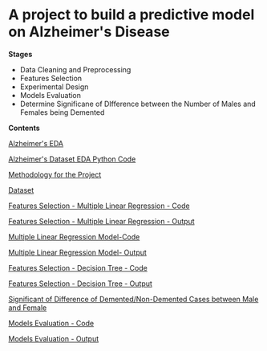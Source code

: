 # A project to build a predictive model on Alzheimer's Disease

**Stages**
* Data Cleaning and Preprocessing
* Features Selection
* Experimental Design
* Models Evaluation
* Determine Significane of DIfference between the Number of Males and Females being Demented

**Contents**

[Alzheimer's EDA](https://github.com/yinmanli/alzheimer_research/blob/main/Alzheimer_EDA.html)

[Alzheimer's Dataset EDA Python Code](https://github.com/yinmanli/alzheimer_research/blob/main/alzheimer_EDA.ipynb)

[Methodology for the Project](https://github.com/yinmanli/alzheimer_research/blob/main/Methodology.pdf) 

[Dataset](https://github.com/yinmanli/alzheimer_research/blob/main/dataset.csv)

[Features Selection - Multiple Linear Regression - Code](https://github.com/yinmanli/alzheimer_research/blob/main/00_Multiple_Linear_Regression_Alzheimer.ipynb)

[Features Selection - Multiple Linear Regression - Output](https://github.com/yinmanli/alzheimer_research/blob/main/00_Multiple_Linear_Regression_Alzheimer.html)

[Multiple Linear Regression Model-Code](https://github.com/yinmanli/alzheimer_research/blob/main/01_Multiple_Linear_Regression_model_Alzheimer.ipynb)

[Multiple Linear Regression Model- Output](https://github.com/yinmanli/alzheimer_research/blob/main/01_Multiple_Linear_Regression_model_Alzheimer.html)

[Features Selection - Decision Tree - Code](https://github.com/yinmanli/alzheimer_research/blob/main/01_Decision_Tree_Alzheimer.ipynb)

[Features Selection - Decision Tree - Output](https://github.com/yinmanli/alzheimer_research/blob/main/01_Decision_Tree_Alzheimer.html)

[Significant of Difference of Demented/Non-Demented Cases between Male and Female](https://github.com/yinmanli/alzheimer_research/blob/main/02_Male_Female_Alzheimer.ipynb)

[Models Evaluation - Code](https://github.com/yinmanli/alzheimer_research/blob/main/03_Models_Evaluation_Alzheimer.ipynb)

[Models Evaluation - Output](https://github.com/yinmanli/alzheimer_research/blob/main/03_Models_Evaluation_Alzheimer.html)



